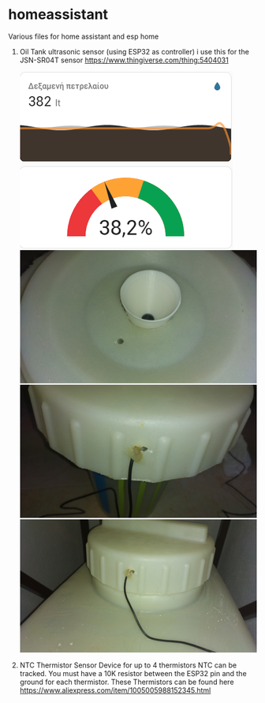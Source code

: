# homeassistant
Various files for home assistant and esp home 

1) Oil Tank ultrasonic sensor (using ESP32 as controller)
   i use this for the JSN-SR04T sensor https://www.thingiverse.com/thing:5404031
   
   ![Alt text](HaCard.png)
   ![Alt text](IMG_2024-11-15-13-33-29-623.jpg)
   ![Alt text](IMG_2024-11-15-13-33-43-484.jpg)
   ![Alt text](IMG_2024-11-15-13-34-35-378.jpg)
   
2) NTC Thermistor Sensor
   Device for up to 4 thermistors NTC can be tracked.
   You must have a 10K resistor between the ESP32 pin and the ground for each thermistor.
   These Thermistors can be found here https://www.aliexpress.com/item/1005005988152345.html
